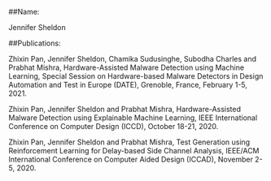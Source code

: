 ##Name:

Jennifer Sheldon

##Publications:

Zhixin Pan, Jennifer Sheldon, Chamika Sudusinghe, Subodha Charles and Prabhat Mishra, Hardware-Assisted Malware Detection using Machine Learning, Special Session on Hardware-based Malware Detectors in Design Automation and Test in Europe (DATE), Grenoble, France, February 1-5, 2021.

Zhixin Pan, Jennifer Sheldon and Prabhat Mishra, Hardware-Assisted Malware Detection using Explainable Machine Learning, IEEE International Conference on Computer Design (ICCD), October 18-21, 2020.

Zhixin Pan, Jennifer Sheldon and Prabhat Mishra, Test Generation using Reinforcement Learning for Delay-based Side Channel Analysis, IEEE/ACM International Conference on Computer Aided Design (ICCAD), November 2-5, 2020.
